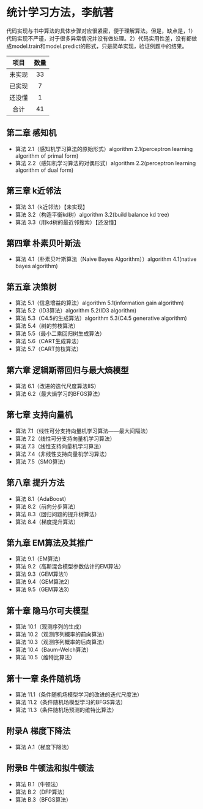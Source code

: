 # 统计学习方法，李航著
代码实现与书中算法的具体步骤对应很紧密，便于理解算法。但是，缺点是，1）代码实现不严谨，对于很多异常情况并没有做处理。2）代码实用性差，没有都做成model.train和model.predict的形式，只是简单实现，验证例题中的结果。

|  项目  |  数量  |
|:------:|:------:|
| 未实现 |   33   |
| 已实现 |    7   |
| 还没懂 |    1   |
|  合计  |   41   |


## 第二章 感知机
- 算法 2.1（感知机学习算法的原始形式）algorithm 2.1(perceptron learning algorithm of primal form)
- 算法 2.2（感知机学习算法的对偶形式）algorithm 2.2(perceptron learning algorithm of dual form)
## 第三章 k近邻法
- 算法 3.1（k近邻法）【未实现】
- 算法 3.2（构造平衡kd树）algorithm 3.2(build balance kd tree)
- 算法 3.3（用kd树的最近邻搜索）【还没懂】
## 第四章 朴素贝叶斯法
- 算法 4.1（朴素贝叶斯算法（Naive Bayes Algorithm））algorithm 4.1(native bayes algorithm)
## 第五章 决策树
- 算法 5.1（信息增益的算法）algorithm 5.1(information gain algorithm)
- 算法 5.2（ID3算法）algorithm 5.2(ID3 algorithm)
- 算法 5.3（C4.5的生成算法）algorithm 5.3(C4.5 generative algorithm)
- 算法 5.4（树的剪枝算法）
- 算法 5.5（最小二乘回归树生成算法）
- 算法 5.6（CART生成算法）
- 算法 5.7（CART剪枝算法）
## 第六章 逻辑斯蒂回归与最大熵模型
- 算法 6.1（改进的迭代尺度算法IIS）
- 算法 6.2（最大熵学习的BFGS算法）
## 第七章 支持向量机
- 算法 7.1（线性可分支持向量机学习算法——最大间隔法）
- 算法 7.2（线性可分支持向量机学习算法）
- 算法 7.3（线性支持向量机学习算法）
- 算法 7.4（非线性支持向量机学习算法）
- 算法 7.5（SMO算法）
## 第八章 提升方法
- 算法 8.1（AdaBoost）
- 算法 8.2（前向分步算法）
- 算法 8.3（回归问题的提升树算法）
- 算法 8.4（梯度提升算法）
## 第九章 EM算法及其推广
- 算法 9.1（EM算法）
- 算法 9.2（高斯混合模型参数估计的EM算法）
- 算法 9.3（GEM算法1）
- 算法 9.4（GEM算法2）
- 算法 9.5（GEM算法3）
## 第十章 隐马尔可夫模型
- 算法 10.1（观测序列的生成）
- 算法 10.2（观测序列概率的前向算法）
- 算法 10.3（观测序列概率的后向算法）
- 算法 10.4（Baum-Welch算法）
- 算法 10.5（维特比算法）
## 第十一章 条件随机场
- 算法 11.1（条件随机场模型学习的改进的迭代尺度法）
- 算法 11.2（条件随机场模型学习的BFGS算法）
- 算法 11.3（条件随机场预测的维特比算法）
## 附录A 梯度下降法
- 算法 A.1（梯度下降法）
## 附录B 牛顿法和拟牛顿法
- 算法 B.1（牛顿法）
- 算法 B.2（DFP算法）
- 算法 B.3（BFGS算法）